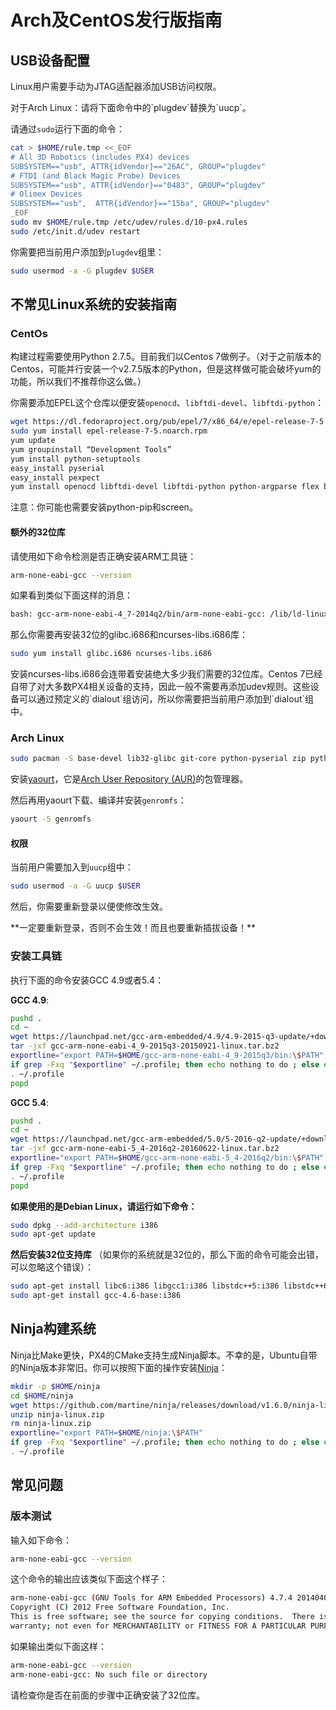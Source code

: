 # Arch及CentOS发行版指南

## USB设备配置

Linux用户需要手动为JTAG适配器添加USB访问权限。

<aside class="note">
对于Arch Linux：请将下面命令中的`plugdev`替换为`uucp`。
</aside>

请通过`sudo`运行下面的命令：

<div class="host-code"></div>

```sh
cat > $HOME/rule.tmp <<_EOF
# All 3D Robotics (includes PX4) devices
SUBSYSTEM=="usb", ATTR{idVendor}=="26AC", GROUP="plugdev"
# FTDI (and Black Magic Probe) Devices
SUBSYSTEM=="usb", ATTR{idVendor}=="0483", GROUP="plugdev"
# Olimex Devices
SUBSYSTEM=="usb",  ATTR{idVendor}=="15ba", GROUP="plugdev"
_EOF
sudo mv $HOME/rule.tmp /etc/udev/rules.d/10-px4.rules
sudo /etc/init.d/udev restart
```

你需要把当前用户添加到`plugdev`组里：

<div class="host-code"></div>

```sh
sudo usermod -a -G plugdev $USER
```

## 不常见Linux系统的安装指南

### CentOs

构建过程需要使用Python 2.7.5。目前我们以Centos 7做例子。（对于之前版本的Centos，可能并行安装一个v2.7.5版本的Python，但是这样做可能会破坏yum的功能，所以我们不推荐你这么做。）

你需要添加EPEL这个仓库以便安装`openocd`、`libftdi-devel`、`libftdi-python`：

<div class="host-code"></div>

```sh
wget https://dl.fedoraproject.org/pub/epel/7/x86_64/e/epel-release-7-5.noarch.rpm
sudo yum install epel-release-7-5.noarch.rpm
yum update
yum groupinstall “Development Tools”
yum install python-setuptools
easy_install pyserial
easy_install pexpect
yum install openocd libftdi-devel libftdi-python python-argparse flex bison-devel ncurses-devel ncurses-libs autoconf texinfo libtool zlib-devel cmake
```

注意：你可能也需要安装python-pip和screen。

#### 额外的32位库

请使用如下命令检测是否正确安装ARM工具链：

<div class="host-code"></div>

```sh
arm-none-eabi-gcc --version
```

如果看到类似下面这样的消息：

<div class="host-code"></div>

```sh
bash: gcc-arm-none-eabi-4_7-2014q2/bin/arm-none-eabi-gcc: /lib/ld-linux.so.2: bad ELF interpreter: No such file or directory
```
那么你需要再安装32位的glibc.i686和ncurses-libs.i686库：

<div class="host-code"></div>

```sh
sudo yum install glibc.i686 ncurses-libs.i686
```
<aside class="note">
安装ncurses-libs.i686会连带着安装绝大多少我们需要的32位库。Centos 7已经自带了对大多数PX4相关设备的支持，因此一般不需要再添加udev规则。这些设备可以通过预定义的`dialout`组访问，所以你需要把当前用户添加到`dialout`组中。
</aside>

### Arch Linux

<div class="host-code"></div>

```sh
sudo pacman -S base-devel lib32-glibc git-core python-pyserial zip python-empy
```

安装[yaourt](https://wiki.archlinux.org/index.php/Yaourt#Installation)，它是[Arch User Repository (AUR)](https://wiki.archlinux.org/index.php/Arch_User_Repository)的包管理器。

然后再用yaourt下载、编译并安装`genromfs`：

<div class="host-code"></div>

```sh
yaourt -S genromfs
```

#### 权限

当前用户需要加入到`uucp`组中：

<div class="host-code"></div>

```sh
sudo usermod -a -G uucp $USER
```

然后，你需要重新登录以便使修改生效。

<aside class="note">
**一定要重新登录，否则不会生效！而且也要重新插拔设备！**
</aside>

### 安装工具链

执行下面的命令安装GCC 4.9或者5.4：

**GCC 4.9**:

```sh
pushd .
cd ~
wget https://launchpad.net/gcc-arm-embedded/4.9/4.9-2015-q3-update/+download/gcc-arm-none-eabi-4_9-2015q3-20150921-linux.tar.bz2
tar -jxf gcc-arm-none-eabi-4_9-2015q3-20150921-linux.tar.bz2
exportline="export PATH=$HOME/gcc-arm-none-eabi-4_9-2015q3/bin:\$PATH"
if grep -Fxq "$exportline" ~/.profile; then echo nothing to do ; else echo $exportline >> ~/.profile; fi
. ~/.profile
popd
```

**GCC 5.4**:

```sh
pushd .
cd ~
wget https://launchpad.net/gcc-arm-embedded/5.0/5-2016-q2-update/+download/gcc-arm-none-eabi-5_4-2016q2-20160622-linux.tar.bz2
tar -jxf gcc-arm-none-eabi-5_4-2016q2-20160622-linux.tar.bz2
exportline="export PATH=$HOME/gcc-arm-none-eabi-5_4-2016q2/bin:\$PATH"
if grep -Fxq "$exportline" ~/.profile; then echo nothing to do ; else echo $exportline >> ~/.profile; fi
. ~/.profile
popd
```

**如果使用的是Debian Linux，请运行如下命令：**

<div class="host-code"></div>

```sh
sudo dpkg --add-architecture i386
sudo apt-get update
```

**然后安装32位支持库** （如果你的系统就是32位的，那么下面的命令可能会出错，可以忽略这个错误）：

<div class="host-code"></div>

```sh
sudo apt-get install libc6:i386 libgcc1:i386 libstdc++5:i386 libstdc++6:i386
sudo apt-get install gcc-4.6-base:i386
```

## Ninja构建系统

Ninja比Make更快，PX4的CMake支持生成Ninja脚本。不幸的是，Ubuntu自带的Ninja版本非常旧。你可以按照下面的操作安装[Ninja](https://github.com/martine/ninja)：

<div class="host-code"></div>

```sh
mkdir -p $HOME/ninja
cd $HOME/ninja
wget https://github.com/martine/ninja/releases/download/v1.6.0/ninja-linux.zip
unzip ninja-linux.zip
rm ninja-linux.zip
exportline="export PATH=$HOME/ninja:\$PATH"
if grep -Fxq "$exportline" ~/.profile; then echo nothing to do ; else echo $exportline >> ~/.profile; fi
. ~/.profile
```

## 常见问题

### 版本测试

输入如下命令：

<div class="host-code"></div>

```sh
arm-none-eabi-gcc --version
```

这个命令的输出应该类似下面这个样子：

<div class="host-code"></div>

```sh
arm-none-eabi-gcc (GNU Tools for ARM Embedded Processors) 4.7.4 20140401 (release) [ARM/embedded-4_7-branch revision 209195]
Copyright (C) 2012 Free Software Foundation, Inc.
This is free software; see the source for copying conditions.  There is NO
warranty; not even for MERCHANTABILITY or FITNESS FOR A PARTICULAR PURPOSE.
```

如果输出类似下面这样：

<div class="host-code"></div>

```sh
arm-none-eabi-gcc --version
arm-none-eabi-gcc: No such file or directory
```

请检查你是否在前面的步骤中正确安装了32位库。
